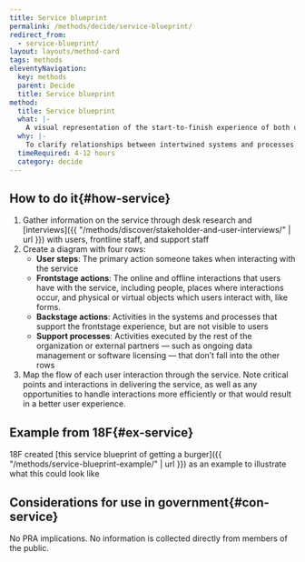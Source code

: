 ```yaml
---
title: Service blueprint
permalink: /methods/decide/service-blueprint/
redirect_from:
  - service-blueprint/
layout: layouts/method-card
tags: methods
eleventyNavigation:
  key: methods
  parent: Decide
  title: Service blueprint
method:
  title: Service blueprint
  what: |-
    A visual representation of the start-to-finish experience of both using and supporting the delivery of a service, including staff interactions and user experience.
  why: |-
    To clarify relationships between intertwined systems and processes. By communicating the full complexity of a service, service blueprints help teams find opportunities for improvement.
  timeRequired: 4-12 hours
  category: decide
---
```


## How to do it{#how-service}

1. Gather information on the service through desk research and  [interviews]({{ "/methods/discover/stakeholder-and-user-interviews/" | url }}) with users, frontline staff, and support staff
2. Create a diagram with four rows:
    - __User steps__: The primary action someone takes when interacting with the service
    - __Frontstage actions__: The online and offline interactions that users have with the service, including people, places where interactions occur, and physical or virtual objects which users interact with, like forms.
    - __Backstage actions__: Activities in the systems and processes that support the frontstage experience, but are not visible to users
    - __Support processes__: Activities executed by the rest of the organization or external partners — such as ongoing data management or software licensing — that don’t fall into the other rows
3. Map the flow of each user interaction through the service. Note critical points and interactions in delivering the service, as well as any opportunities to handle interactions more efficiently or that would result in a better user experience.

<section class="method--section method--section--18f-example" markdown="1" >

## Example from 18F{#ex-service}

18F created [this service blueprint of getting a burger]({{ "/methods/service-blueprint-example/" | url }}) as an example to illustrate what this could look like

</section>

<section class="method--section method--section--government-considerations" markdown="1" >

## Considerations for use in government{#con-service}

No PRA implications. No information is collected directly from members of the public.

</section>
